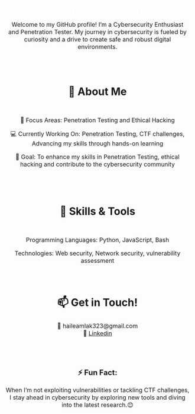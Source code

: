 <div align="center">
<h1 style="color: white; font-weight: bold; margin: 10px;" >👋 Hi, I’m Haileamlak!</h1>
<p style="font-size: 16px; margin:10px;">
Welcome to my GitHub profile! I’m a Cybersecurity Enthusiast and Penetration Tester. My journey in cybersecurity is fueled by curiosity and a drive to create safe and robust digital environments.
</p>
  <br>
  <br>
<h1 style="line-height: 2.5; margin: 32px;">
🚀 About Me
</h1>

<p style="font-size: 16px;">
🌟 Focus Areas: Penetration Testing and Ethical Hacking
</p>

<p style="font-size: 16px;">
💻 Currently Working On: Penetration Testing, CTF challenges, Advancing my skills through hands-on learning
</p>

<p style="font-size: 16px;">
🎯 Goal: To enhance my skills in Penetration Testing, ethical hacking and contribute to the cybersecurity community
</p>
  <br>
  <br>
<h1 style="line-height: 2.5; margin: 32px;">
🔧 Skills & Tools
</h1>

<p style="font-size: 16px; ">
Programming Languages: Python, JavaScript, Bash
</p>

<p style="font-size: 16px;">
Technologies: Web security, Network security, vulnerability assessment
</p>
  <br>
  <br>
<h1 style="line-height: 1.5; margin: 32px">
📫 Get in Touch!
</h1>

<p style="font-size: 16px;">
📧 <span style="font-size: 16px;" >haileamlak323@gmail.com</span><br>
💼 <a href="https://www.linkedin.com/in/haileamlak-sahle-80986b269" target="_blank" style="font-size: 16px;">Linkedin</a>
</p>
  <br>
  <br>
<h2 style="font-size: 20px; margin-top: 32px;">
⚡ Fun Fact:
</h2>
<p style="font-size: 16px;">
When I’m not exploiting vulnerabilities or tackling CTF challenges, I stay ahead in cybersecurity by exploring new tools and diving into the latest research.😊
</p>
</div>
